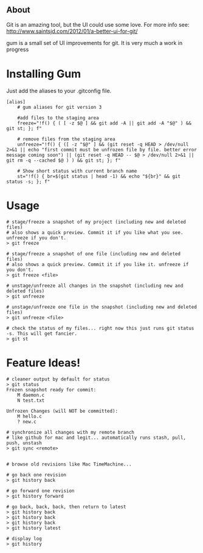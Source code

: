 About
----------

Git is an amazing tool, but the UI could use some love. For more info see:
http://www.saintsjd.com/2012/01/a-better-ui-for-git/ ‎

gum is a small set of UI improvements for git. It is very much a work in progress

Installing Gum
=====

Just add the aliases to your .gitconfig file.

    [alias]
        # gum aliases for git version 3
    
        #add files to the staging area
        freeze="!f() { ( [ -z $@ ] && git add -A || git add -A "$@" ) && git st; }; f"

        # remove files from the staging area
        unfreeze="!f() { ([ -z "$@" ] && (git reset -q HEAD > /dev/null 2>&1 || echo "first commit must be unfrozen file by file. better error message coming soon") || (git reset -q HEAD -- $@ > /dev/null 2>&1 || git rm -q --cached $@ ) ) && git st; }; f"
	
        # Show short status with current branch name
        st="!f() { br=$(git status | head -1) && echo "${br}" && git status -s; }; f"
    			
	
Usage
======

    # stage/freeze a snapshot of my project (including new and deleted files)
    # also shows a quick preview. Commit it if you like what you see. unfreeze if you don't.
    > git freeze

    # stage/freeze a snapshot of one file (including new and deleted files)
    # also shows a quick preview. Commit it if you like it. unfreeze if you don't.
    > git freeze <file>

    # unstage/unfreeze all changes in the snapshot (including new and deleted files)
    > git unfreeze

    # unstage/unfreeze one file in the snapshot (including new and deleted files)
    > git unfreeze <file>

    # check the status of my files... right now this just runs git status -s. This will get fancier.
    > git st
    
Feature Ideas! 
=====

    # cleaner output by default for status
    > git status
    Frozen snapshot ready for commit:
        M daemon.c
        N test.txt

    Unfrozen Changes (will NOT be committed):
        M hello.c
        ? new.c
        
    # synchronize all changes with my remote branch
    # like github for mac and legit... automatically runs stash, pull, push, unstash
    > git sync <remote>
    
    
    # browse old revisions like Mac TimeMachine...
    
    # go back one revision
    > git history back
    
    # go forward one revision
    > git history forward
    
    # go back, back, back, then return to latest
    > git history back
    > git history back
    > git history back
    > git history latest
    
    # display log
    > git history

